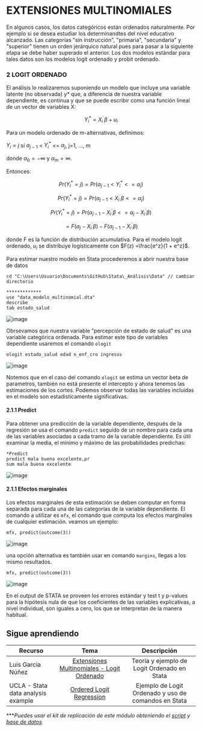 # EXTENSIONES MULTINOMIALES

En algunos casos, los datos categóricos están ordenados naturalmente. Por ejemplo si se desea estudiar los determinandtes del nivel educativo alcanzado. Las categorías "sin instrucción", "primaria", "secundaria" y "superior" tienen un orden jerárquico natural pues para pasar a la siguiente etapa se debe haber superado el anterior.
Los dos modelos estándar para tales datos son los modelos logit ordenado y probit ordenado.

### 2 LOGIT ORDENADO

El análisis lo realizaremos suponiendo un modelo que incluye una variable latente (no observada) y* que, a diferencia de nuestra variable dependiente, es continua y que se puede escribir como una función lineal de un vector de variables X:

$$Y_i^*=X_i^´\beta+u_i$$

Para un modelo ordenado de m-alternativas, definimos:

$Y_i=j$ sí $\alpha_{j-1}$ < $Y_i^*$ <= $\alpha_{j}$, j=1, ..., m

donde $\alpha_{0}=-∞$ y $\alpha_{m}=∞$. 

Entonces:

$$Pr(Y_i^ * =j)   =   Pr(\alpha_{j-1} < Y_i^* <=\alpha_{j})$$

$$Pr(Y_i^ * =j)   =   Pr(\alpha_{j-1} < X_i^´\beta <=\alpha_{j})$$

$$Pr(Y_i^ * =j)   =   Pr(\alpha_{j-1} - X_i^´\beta <=\alpha_{j} - X_i^´\beta)$$

$$=F(\alpha_{j}-X_i^´\beta) - F(\alpha_{j-1}-X_i^´\beta)$$

donde F es la función de distribución acumulativa. Para el modelo logit ordenado, $u_i$ se distribuye logísticamente con $F(z) =\frac{e^z}{1 + e^z}$.

Para estimar nuestro modelo en Stata procederemos a abrir nuestra base de datos 

```
cd "C:\Users\Usuario\Documents\GitHub\Stata\_Análisis\Data" // cambiar directorio

*************
use "data_modelo_multinomial.dta"
describe
tab estado_salud
```
![image](https://user-images.githubusercontent.com/128189216/227044367-489507d4-325b-4169-a714-2180c9a274b2.png)

Obrsevamos que nuestra variable "percepción de estado de salud" es una variable categórica ordenada. Para estimar este tipo de variables dependiente usaremos el comando  `ologit`

```
ologit estado_salud edad n_enf_cro ingresos 
```

![image](https://user-images.githubusercontent.com/128189216/227044901-c203de0a-6e4e-40e3-9fe9-4835322ee89e.png)

Notemos que en el caso del comando `ologit` se estima un vector beta de parametros, también no está presente el intercepto y ahora tenemos las estimaciones de los cortes. Podemos observar todas las variables incluidas en el modelo son estadisticamente significativas.

#### 2.1.1 Predict

Para obtener una predicción de la variable dependiente, después de la regresión se usa el comando `predict` seguido de un nombre para cada una de las variables asociadas a  cada tramo de la variable dependiente. Es útil examinar la media, el mínimo y máximo de las probabilidades predichas:

```
*Predict
predict mala buena excelente,pr 
sum mala buena excelente
```

![image](https://user-images.githubusercontent.com/128189216/227055192-cc25ada4-411c-42ef-9b1c-e01f59b22d7b.png)

#### 2.1.1 Efectos marginales

Los efectos marginales de esta estimación se deben computar en forma separada para cada una de las categorías de la variable dependiente. El comando a utilizar es `mfx`, el comando que computa los efectos marginales de cualquier estimación. veamos un ejemplo:

```
mfx, predict(outcome(3))
```

![image](https://user-images.githubusercontent.com/128189216/227056360-50316163-d118-4561-aa3c-0f4fa5c19468.png)


una opción alternativa es también usar en comando `margins`, llegas a los mismo resultados.

```
mfx, predict(outcome(3))
```

![image](https://user-images.githubusercontent.com/128189216/227056536-e3246cff-2cd9-466f-b1af-e26e13d69cef.png)

En el output de STATA se proveen los errores estándar y test t y p-values para la hipótesis nula de que los coeficientes de las
variables explicativas, a nivel individual, son iguales a cero, los que se interpretan de la manera habitual.



## Sigue aprendiendo
| Recurso  | Tema | Descripción |
| ------------- |:-------------:|:-------------:|
| Luis García Núñez | [Extensiones Multinomiales - Logit Ordenado](https://www.youtube.com/watch?v=-Go7UoW0A-U "Extensiones Multinomiales - Logit Ordenado") | Teoría y ejemplo de Logit Ordenado en Stata |
| UCLA - Stata data analysis example | [Ordered Logit Regression](https://stats.oarc.ucla.edu/stata/dae/ordered-logistic-regression/ "Ordered Logit Regression") | Ejemplo de Logit Ordenado y uso de comandos en Stata |


****Puedes usar el kit de replicación de este módulo obteniendo el [script](https://github.com/EconPUCP/Stata/blob/main/_An%C3%A1lisis/Scripts/Modelos%20Binomiales%20y%20extensiones%20multinomiales/4_Logit_ordenado.do "script") y [base de datos](https://github.com/EconPUCP/Stata/tree/main/_An%C3%A1lisis/Data "base de datos")* 

